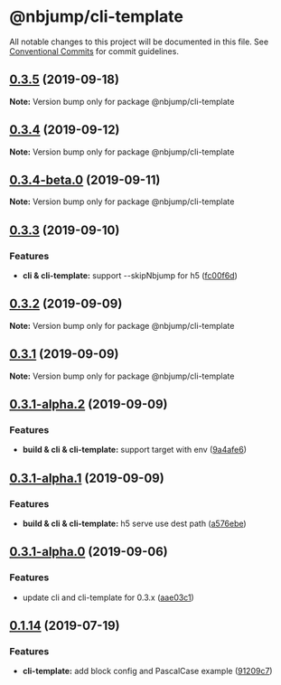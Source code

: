 # @nbjump/cli-template

All notable changes to this project will be documented in this file.
See [Conventional Commits](https://conventionalcommits.org) for commit guidelines.

## [0.3.5](https://github.com/max-team/Nbjump/compare/@nbjump/cli-template@0.3.4...@nbjump/cli-template@0.3.5) (2019-09-18)

**Note:** Version bump only for package @nbjump/cli-template





## [0.3.4](https://github.com/max-team/Nbjump/compare/@nbjump/cli-template@0.3.4-beta.0...@nbjump/cli-template@0.3.4) (2019-09-12)

**Note:** Version bump only for package @nbjump/cli-template




## [0.3.4-beta.0](https://github.com/max-team/Nbjump/compare/@nbjump/cli-template@0.3.3...@nbjump/cli-template@0.3.4-beta.0) (2019-09-11)

**Note:** Version bump only for package @nbjump/cli-template



## [0.3.3](https://github.com/max-team/Nbjump/compare/@nbjump/cli-template@0.3.2...@nbjump/cli-template@0.3.3) (2019-09-10)


### Features

* **cli & cli-template:** support --skipNbjump for h5 ([fc00f6d](https://github.com/max-team/Nbjump/commit/fc00f6d))



## [0.3.2](https://github.com/max-team/Nbjump/compare/@nbjump/cli-template@0.3.1...@nbjump/cli-template@0.3.2) (2019-09-09)

**Note:** Version bump only for package @nbjump/cli-template





## [0.3.1](https://github.com/max-team/Nbjump/compare/@nbjump/cli-template@0.3.1-alpha.2...@nbjump/cli-template@0.3.1) (2019-09-09)

**Note:** Version bump only for package @nbjump/cli-template





## [0.3.1-alpha.2](https://github.com/max-team/Nbjump/compare/@nbjump/cli-template@0.3.1-alpha.1...@nbjump/cli-template@0.3.1-alpha.2) (2019-09-09)


### Features

* **build & cli & cli-template:** support target with env ([9a4afe6](https://github.com/max-team/Nbjump/commit/9a4afe6))





## [0.3.1-alpha.1](https://github.com/max-team/Nbjump/compare/@nbjump/cli-template@0.3.1-alpha.0...@nbjump/cli-template@0.3.1-alpha.1) (2019-09-09)


### Features

* **build & cli & cli-template:** h5 serve use dest path ([a576ebe](https://github.com/max-team/Nbjump/commit/a576ebe))





## [0.3.1-alpha.0](https://github.com/max-team/Nbjump/compare/@nbjump/cli-template@0.1.14...@nbjump/cli-template@0.3.1-alpha.0) (2019-09-06)


### Features

* update cli and cli-template for 0.3.x ([aae03c1](https://github.com/max-team/Nbjump/commit/aae03c1))





## [0.1.14](https://github.com/max-team/Nbjump/compare/@nbjump/cli-template@0.1.13...@nbjump/cli-template@0.1.14) (2019-07-19)


### Features

* **cli-template:** add block config and PascalCase example ([91209c7](https://github.com/max-team/Nbjump/commit/91209c7))

